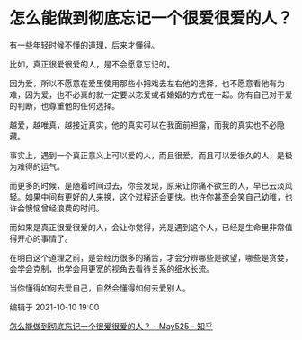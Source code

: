 # 怎么能做到彻底忘记一个很爱很爱的人？

有一些年轻时候不懂的道理，后来才懂得。

比如，真正很爱很爱的人，是不会愿意忘记的。

因为爱，所以不愿意在爱里使用那些小把戏去左右他的选择，也不愿意看他有为难，因为爱，也不必真的就一定要以恋爱或者婚姻的方式在一起。你有自己对于爱的判断，也尊重他的任何选择。

越爱，越唯真，越接近真实，他的真实可以在我面前袒露，而我的真实也不必隐藏。

事实上，遇到一个真正意义上可以爱的人，而且很爱，而且可以爱很久的人，是极为难得的运气。

而更多的时候，是随着时间过去，你会发现，原来让你痛不欲生的人，早已云淡风轻。如果中间有更好的人来换，这个过程还会更快。也许你甚至会笑自己幼稚，也许会懊恼曾经浪费的时间。

而如果是真正很爱很爱的人，会让你觉得，光是遇到这个人，已经是生命里非常值得开心的事情了。




在明白这个道理之前，是会经历很多的痛苦，才会分辨哪些是欲望，哪些是贪婪，会学会克制，也学会用更宽的视角去看待关系的细水长流。

当你懂得如何去爱自己，自然会懂得如何去爱别人。

编辑于 2021-10-10 19:00

[怎么能做到彻底忘记一个很爱很爱的人？ - May525 - 知乎](https://www.zhihu.com/question/488569944/answer/2163875017)
